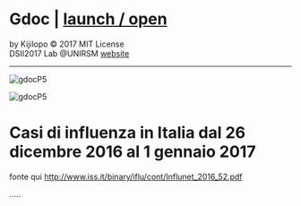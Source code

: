 # Gdoc | [launch / open](http://dsii-2017-unirsm.github.io/Kijilopo)

by Kijilopo  © 2017 MIT License  
DSII2017 Lab @UNIRSM [website](http://dsii-2017-unirsm.github.io)

----

![gdocP5](http://i.imgur.com/nQIFsx3.png)

![gdocP5](http://i.imgur.com/lxCQZN2.png)

# Casi di influenza in Italia dal 26 dicembre 2016 al 1 gennaio 2017

fonte qui http://www.iss.it/binary/iflu/cont/Influnet_2016_52.pdf

.....
